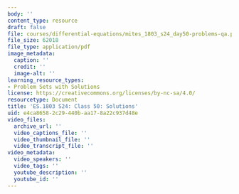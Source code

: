 ```yaml
---
body: ''
content_type: resource
draft: false
file: courses/differential-equations/mites_1803_s24_day50-problems-qa.pdf
file_size: 62018
file_type: application/pdf
image_metadata:
  caption: ''
  credit: ''
  image-alt: ''
learning_resource_types:
- Problem Sets with Solutions
license: https://creativecommons.org/licenses/by-nc-sa/4.0/
resourcetype: Document
title: 'ES.1803 S24: Class 50: Solutions'
uid: e4ca8658-2c29-440b-aa17-8a22c937d48e
video_files:
  archive_url: ''
  video_captions_file: ''
  video_thumbnail_file: ''
  video_transcript_file: ''
video_metadata:
  video_speakers: ''
  video_tags: ''
  youtube_description: ''
  youtube_id: ''
---
```

